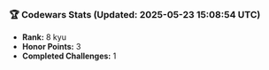 ### 🏆 Codewars Stats (Updated: 2025-05-23 15:08:54 UTC)

- **Rank:** 8 kyu
- **Honor Points:** 3
- **Completed Challenges:** 1
